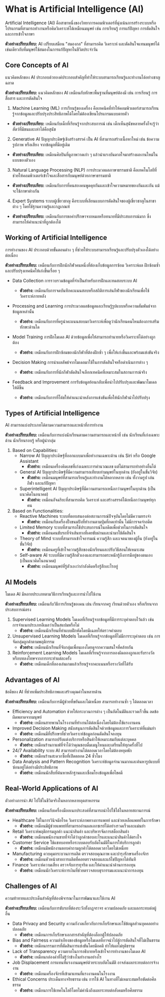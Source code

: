# What is Artificial Intelligence (AI)
Artificial Intelligence (AI) คือสาขาหนึ่งของวิทยาการคอมพิวเตอร์ที่มุ่งเน้นการสร้างระบบหรือโปรแกรมที่สามารถทำงานหรือคิดวิเคราะห์ได้เหมือนมนุษย์ เช่น การเรียนรู้ การแก้ปัญหา การตัดสินใจ และการเข้าใจภาษา

**ตัวอย่างเปรียบเทียบ:**
AI เปรียบเสมือน "สมองกล" ที่สามารถคิด วิเคราะห์ และตัดสินใจแทนมนุษย์ได้ เช่นเดียวกับที่มนุษย์ใช้สมองในการแก้ปัญหาในชีวิตประจำวัน

## Core Concepts of AI
แนวคิดหลักของ AI ประกอบด้วยองค์ประกอบสำคัญที่ทำให้ระบบสามารถเรียนรู้และทำงานได้อย่างชาญฉลาด

**ตัวอย่างเปรียบเทียบ:**
แนวคิดหลักของ AI เหมือนกับทักษะพื้นฐานที่มนุษย์ต้องมี เช่น การเรียนรู้ การสื่อสาร และการตัดสินใจ

1. Machine Learning (ML)
การเรียนรู้ของเครื่อง    คือเทคนิคที่ทำให้คอมพิวเตอร์สามารถเรียนรู้จากข้อมูลและปรับปรุงประสิทธิภาพได้โดยไม่ต้องเขียนโปรแกรมแบบตายตัว
- **ตัวอย่างเปรียบเทียบ:**
เหมือนกับเด็กที่เรียนรู้จากประสบการณ์ เช่น เด็กเห็นสุนัขหลายครั้งก็จะรู้ว่าสัตว์ที่มีขนและเห่าได้คือสุนัข

2. Generative AI
ปัญญาประดิษฐ์เชิงสร้างสรรค์ เป็น AI ที่สามารถสร้างเนื้อหาใหม่ เช่น ข้อความ รูปภาพ หรือเสียง จากข้อมูลที่มีอยู่เดิม
- **ตัวอย่างเปรียบเทียบ:**
เหมือนศิลปินที่ดูภาพวาดเก่า ๆ แล้วนำแรงบันดาลใจมาสร้างผลงานใหม่ในแบบของตัวเอง

3. Natural Language Processing (NLP)
การประมวลผลภาษาธรรมชาติ คือเทคโนโลยีที่ช่วยให้คอมพิวเตอร์เข้าใจและสื่อสารกับมนุษย์ด้วยภาษาธรรมชาติ
- **ตัวอย่างเปรียบเทียบ:**
เหมือนกับการที่คนสองคนพูดคุยกันและเข้าใจความหมายของกันและกัน แม้จะใช้ภาษาต่างกัน

4. Expert Systems
ระบบผู้เชี่ยวชาญ คือระบบที่เลียนแบบการตัดสินใจของผู้เชี่ยวชาญในสาขาต่าง ๆ โดยใช้ฐานความรู้และกฎเกณฑ์
- **ตัวอย่างเปรียบเทียบ:**
เหมือนกับการขอคำปรึกษาจากหมอหรือทนายที่มีประสบการณ์มาก ซึ่งสามารถให้คำแนะนำที่ถูกต้องได้

## Working of Artificial Intelligence
การทำงานของ AI ประกอบด้วยขั้นตอนต่าง ๆ ที่ช่วยให้ระบบสามารถเรียนรู้และปรับปรุงตัวเองได้อย่างต่อเนื่อง

**ตัวอย่างเปรียบเทียบ:**
เหมือนกับการฝึกนักกีฬาคนหนึ่งที่ต้องเก็บข้อมูลการซ้อม วิเคราะห์ผล ฝึกซ้อมซ้ำ และปรับปรุงเทคนิคให้เก่งขึ้นเรื่อย ๆ
- Data Collection
   การรวบรวมข้อมูลที่จำเป็นสำหรับการฝึกและทดสอบระบบ AI
  
   - **ตัวอย่าง:**
   เหมือนกับการจดบันทึกคะแนนสอบหรือสถิติการเล่นกีฬาของนักเรียนเพื่อใช้วิเคราะห์ภายหลัง
- Processing and Learning
   การประมวลผลข้อมูลและเรียนรู้รูปแบบหรือความสัมพันธ์จากข้อมูลเหล่านั้น
  
   - **ตัวอย่าง:**
   เหมือนกับการที่ครูนำคะแนนสอบมาวิเคราะห์เพื่อดูว่านักเรียนคนไหนต้องการเสริมทักษะด้านใด
- Model Training
   การฝึกโมเดล AI ด้วยข้อมูลเพื่อให้สามารถทำนายหรือวิเคราะห์ได้อย่างถูกต้อง
  
   - **ตัวอย่าง:**
   เหมือนกับการฝึกซ้อมของนักกีฬาที่ต้องฝึกซ้ำ ๆ เพื่อให้เก่งขึ้นและพร้อมแข่งขันจริง
- Decision Making
   การนำผลลัพธ์จากโมเดลมาใช้ในการตัดสินใจหรือดำเนินการต่าง ๆ
  
   - **ตัวอย่าง:**
   เหมือนกับการที่นักกีฬาตัดสินใจเลือกเทคนิคที่เหมาะสมในสถานการณ์จริง
- Feedback and Improvement
   การรับข้อมูลย้อนกลับเพื่อนำไปปรับปรุงและพัฒนาโมเดลให้ดีขึ้น
  
   - **ตัวอย่าง:**
   เหมือนกับการที่โค้ชให้คำแนะนำหลังการแข่งขันเพื่อให้นักกีฬานำไปปรับปรุง

## Types of Artificial Intelligence
AI สามารถแบ่งประเภทได้ตามความสามารถและหน้าที่การทำงาน

**ตัวอย่างเปรียบเทียบ:**
เหมือนกับการแบ่งนักเรียนตามความสามารถและหน้าที่ เช่น นักเรียนที่เก่งเฉพาะด้าน นักเรียนรอบรู้ หรือผู้นำกลุ่ม
1. Based on Capabilities:
    - Narrow AI
       ปัญญาประดิษฐ์ที่ออกแบบมาเพื่อทำงานเฉพาะด้าน เช่น Siri หรือ Google Assistant
       - **ตัวอย่าง:** เหมือนเครื่องคิดเลขที่เก่งเฉพาะการคำนวณเลข แต่ไม่สามารถทำอย่างอื่นได้
    - General AI
       ปัญญาประดิษฐ์ที่มีความสามารถเทียบเท่ามนุษย์ในทุกด้าน (ยังอยู่ในขั้นวิจัย)
       - **ตัวอย่าง:** เหมือนมนุษย์ที่สามารถเรียนรู้และทำงานได้หลากหลาย เช่น ทั้งวาดรูป เล่นกีฬา และแก้ปัญหา
    - Superintelligent AI
       ปัญญาประดิษฐ์ที่มีความสามารถเหนือกว่ามนุษย์ในทุกด้าน (เป็นแนวคิดในอนาคต)
       - **ตัวอย่าง:** เหมือนอัจฉริยะที่สามารถคิด วิเคราะห์ และสร้างสรรค์ได้เหนือกว่ามนุษย์ทุกคน
2. Based on Functionalities:
    - Reactive Machines
       ระบบที่ตอบสนองต่อสถานการณ์ปัจจุบันโดยไม่มีความทรงจำ
       - **ตัวอย่าง:** เหมือนกับเครื่องปิ้งขนมปังที่ทำงานตามปุ่มที่กดเท่านั้น ไม่มีการจดจำอดีต
    - Limited Memory
       ระบบที่สามารถใช้ประสบการณ์ในอดีตเพื่อช่วยในการตัดสินใจ
       - **ตัวอย่าง:** เหมือนคนขับรถที่จำเส้นทางที่เคยขับผ่านและนำมาใช้ตัดสินใจ
    - Theory of Mind
       ระบบที่สามารถเข้าใจอารมณ์ ความรู้สึก และเจตนาของผู้อื่น (ยังอยู่ในขั้นวิจัย)
       - **ตัวอย่าง:** เหมือนครูที่เข้าใจความรู้สึกของนักเรียนและปรับวิธีสอนให้เหมาะสม
    - Self-aware AI
       ระบบที่มีความรู้สึกตัวเองและสามารถตระหนักรู้ถึงการมีอยู่ของตนเอง (เป็นแนวคิดในอนาคต)
       - **ตัวอย่าง:** เหมือนมนุษย์ที่รู้ตัวเองว่ากำลังคิดหรือรู้สึกอะไรอยู่

## AI Models
โมเดล AI มีหลายประเภทตามวิธีการเรียนรู้และการนำไปใช้งาน

**ตัวอย่างเปรียบเทียบ:**
เหมือนกับวิธีการเรียนรู้ของคน เช่น เรียนจากครู เรียนด้วยตัวเอง หรือเรียนจากประสบการณ์ตรง
1. Supervised Learning Models
   โมเดลที่เรียนรู้จากข้อมูลที่มีการระบุคำตอบไว้แล้ว เช่น การจำแนกประเภทอีเมลว่าเป็นสแปมหรือไม่
   - **ตัวอย่าง:** เหมือนนักเรียนที่ทำแบบฝึกหัดโดยมีเฉลยให้ตรวจคำตอบ
2. Unsupervised Learning Models
   โมเดลที่เรียนรู้จากข้อมูลที่ไม่มีการระบุคำตอบ เช่น การจัดกลุ่มลูกค้าตามพฤติกรรม
   - **ตัวอย่าง:** เหมือนนักเรียนที่จับกลุ่มเพื่อนเองโดยดูจากความสนใจที่คล้ายกัน
3. Reinforcement Learning Models
   โมเดลที่เรียนรู้จากการลองผิดลองถูกและรับรางวัลหรือบทลงโทษจากการกระทำแต่ละครั้ง
   - **ตัวอย่าง:** เหมือนเด็กที่ลองเล่นเกมแล้วเรียนรู้จากคะแนนหรือรางวัลที่ได้รับ

## Advantages of AI
ข้อดีของ AI ที่ช่วยเพิ่มประสิทธิภาพและสร้างคุณค่าในหลายด้าน

**ตัวอย่างเปรียบเทียบ:**
เหมือนกับการมีผู้ช่วยที่ขยันและไม่เหนื่อย สามารถทำงานซ้ำ ๆ ได้ตลอดเวลา
- Efficiency and Automation
   ช่วยให้กระบวนการต่าง ๆ เป็นอัตโนมัติและรวดเร็วขึ้น ลดข้อผิดพลาดจากมนุษย์
   - **ตัวอย่าง:** เหมือนสายพานในโรงงานที่ทำงานได้ต่อเนื่องโดยไม่ต้องใช้แรงงานคน
- Improved Decision Making
   สนับสนุนการตัดสินใจด้วยข้อมูลและการวิเคราะห์ที่แม่นยำ
   - **ตัวอย่าง:** เหมือนมีที่ปรึกษาที่ช่วยวิเคราะห์ข้อมูลก่อนตัดสินใจลงทุน
- Personalization
   สามารถปรับแต่งบริการหรือสินค้าให้เหมาะสมกับแต่ละบุคคล
   - **ตัวอย่าง:** เหมือนร้านกาแฟที่จำได้ว่าคุณชอบดื่มเมนูไหนและเตรียมให้ทุกครั้งที่ไป
- 24/7 Availability
   ระบบ AI สามารถทำงานได้ตลอดเวลาโดยไม่ต้องหยุดพัก
   - **ตัวอย่าง:** เหมือนร้านสะดวกซื้อที่เปิดตลอด 24 ชั่วโมง
- Data Analysis and Pattern Recognition
   วิเคราะห์ข้อมูลจำนวนมากและค้นหารูปแบบที่ซ่อนอยู่ได้อย่างมีประสิทธิภาพ
   - **ตัวอย่าง:** เหมือนนักสืบที่ค้นหาหลักฐานและเชื่อมโยงข้อมูลเพื่อไขคดี

## Real-World Applications of AI
ตัวอย่างการนำ AI ไปใช้ในชีวิตจริงในหลากหลายอุตสาหกรรม

**ตัวอย่างเปรียบเทียบ:**
เหมือนกับเครื่องมืออเนกประสงค์ที่สามารถนำไปใช้ได้ในหลายสถานการณ์
- Healthcare
   ใช้ในการวินิจฉัยโรค วิเคราะห์ภาพทางการแพทย์ และช่วยเหลือแพทย์ในการรักษา
   - **ตัวอย่าง:** เหมือนมีผู้ช่วยแพทย์ที่สามารถอ่านผลเอกซเรย์ได้อย่างรวดเร็วและแม่นยำ
- Retail
   วิเคราะห์พฤติกรรมลูกค้า แนะนำสินค้า และบริหารจัดการสต็อกสินค้า
   - **ตัวอย่าง:** เหมือนพนักงานขายที่จำได้ว่าลูกค้าชอบอะไรและแนะนำสินค้าได้ตรงใจ
- Customer Service
   ใช้แชทบอทหรือระบบตอบรับอัตโนมัติในการให้บริการลูกค้า
   - **ตัวอย่าง:** เหมือนมีพนักงานตอบคำถามลูกค้าได้ตลอดเวลาโดยไม่เหนื่อย
- Manufacturing
   ควบคุมกระบวนการผลิต ตรวจสอบคุณภาพ และบำรุงรักษาเครื่องจักร
   - **ตัวอย่าง:** เหมือนหัวหน้าสายการผลิตที่คอยตรวจสอบและแก้ไขปัญหาได้ทันที
- Finance
   วิเคราะห์ความเสี่ยง ตรวจจับการทุจริต และให้คำแนะนำด้านการลงทุน
   - **ตัวอย่าง:** เหมือนนักวิเคราะห์การเงินที่ช่วยตรวจสอบธุรกรรมและแนะนำการลงทุน

## Challenges of AI
ความท้าทายและประเด็นสำคัญที่ต้องพิจารณาในการพัฒนาและใช้งาน AI

**ตัวอย่างเปรียบเทียบ:**
เหมือนกับการขับรถที่ต้องระวังทั้งกฎจราจร ความปลอดภัย และผลกระทบต่อผู้อื่น
- Data Privacy and Security
   ความกังวลเกี่ยวกับการเก็บรักษาและใช้ข้อมูลส่วนบุคคลอย่างปลอดภัย
   - **ตัวอย่าง:** เหมือนการเก็บรักษาเอกสารสำคัญที่ต้องล็อกตู้ให้ปลอดภัย
- Bias and Fairness
   ความลำเอียงของข้อมูลหรือโมเดลที่อาจนำไปสู่การตัดสินใจที่ไม่เป็นธรรม
   - **ตัวอย่าง:** เหมือนกรรมการที่ตัดสินการแข่งขันโดยมีอคติ ทำให้ผลไม่ยุติธรรม
- Lack of Transparency
   ความยากในการอธิบายหรือเข้าใจการทำงานของโมเดล AI
   - **ตัวอย่าง:** เหมือนกล่องดำที่ไม่รู้ว่าข้างในทำงานอย่างไร
- Job Displacement
   การแทนที่แรงงานมนุษย์ด้วยระบบอัตโนมัติ อาจส่งผลกระทบต่อการจ้างงาน
   - **ตัวอย่าง:** เหมือนเครื่องจักรที่เข้ามาแทนที่แรงงานคนในโรงงาน
- Ethical Concerns
   ประเด็นทางจริยธรรม เช่น การใช้ AI ในทางที่ไม่เหมาะสมหรือขัดต่อศีลธรรม
   - **ตัวอย่าง:** เหมือนการใช้เทคโนโลยีโดยไม่คำนึงถึงผลกระทบต่อสังคมหรือศีลธรรม